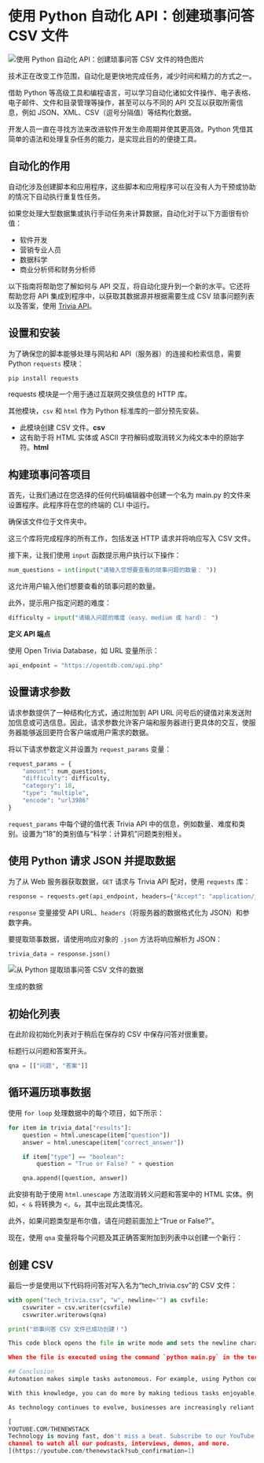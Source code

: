 # 使用 Python 自动化 API：创建琐事问答 CSV 文件

![使用 Python 自动化 API：创建琐事问答 CSV 文件的特色图片](https://cdn.thenewstack.io/media/2024/07/cb8acd7b-trivia2-1024x575.png)

技术正在改变工作范围，自动化是更快地完成任务，减少时间和精力的方式之一。

借助 Python 等高级工具和编程语言，可以学习自动化诸如文件操作、电子表格、电子邮件、文件和目录管理等操作，甚至可以与不同的 API 交互以获取所需信息，例如 JSON、XML、CSV（逗号分隔值）等结构化数据。

开发人员一直在寻找方法来改进软件开发生命周期并使其更高效。Python 凭借其简单的语法和处理复杂任务的能力，是实现此目的的便捷工具。

## 自动化的作用

自动化涉及创建脚本和应用程序，这些脚本和应用程序可以在没有人为干预或协助的情况下自动执行重复性任务。

如果您处理大型数据集或执行手动任务来计算数据，自动化对于以下方面很有价值：

- 软件开发
- 营销专业人员
- 数据科学
- 商业分析师和财务分析师

以下指南将帮助您了解如何与 API 交互，将自动化提升到一个新的水平。它还将帮助您将 API 集成到程序中，以获取其数据源并根据需要生成 CSV 琐事问题列表以及答案，使用 [Trivia API](https://opentdb.com/api_config.php)。

## 设置和安装

为了确保您的脚本能够处理与网站和 API（服务器）的连接和检索信息，需要 Python `requests` 模块：

```bash
pip install requests
```

requests 模块是一个用于通过互联网交换信息的 HTTP 库。

其他模块，`csv` 和 `html` 作为 Python 标准库的一部分预先安装。

- 此模块创建 CSV 文件。**csv**
- 这有助于将 HTML 实体或 ASCII 字符解码或取消转义为纯文本中的原始字符。**html**

## 构建琐事问答项目

首先，让我们通过在您选择的任何代码编辑器中创建一个名为 main.py 的文件来设置程序。此程序将在您的终端的 CLI 中运行。

确保该文件位于文件夹中。

这三个库将完成程序的所有工作，包括发送 HTTP 请求并将响应写入 CSV 文件。

接下来，让我们使用 `input` 函数提示用户执行以下操作：

```python
num_questions = int(input("请输入您想要查看的琐事问题的数量： "))
```

这允许用户输入他们想要查看的琐事问题的数量。

此外，提示用户指定问题的难度：

```python
difficulty = input("请输入问题的难度（easy、medium 或 hard）： ")
```

**定义 API 端点**

使用 Open Trivia Database，如 URL 变量所示：

```python
api_endpoint = "https://opentdb.com/api.php"
```

## 设置请求参数

请求参数提供了一种结构化方式，通过附加到 API URL 问号后的键值对来发送附加信息或可选信息。因此，请求参数允许客户端和服务器进行更具体的交互，使服务器能够返回更符合客户端或用户需求的数据。

将以下请求参数定义并设置为 `request_params` 变量：

```python
request_params = {
    "amount": num_questions,
    "difficulty": difficulty,
    "category": 18,
    "type": "multiple",
    "encode": "url3986"
}
```

`request_params` 中每个键的值代表 Trivia API 中的信息，例如数量、难度和类别。设置为“18”的类别值与“科学：计算机”问题类别相关。

## 使用 Python 请求 JSON 并提取数据

为了从 Web 服务器获取数据，`GET` 请求与 Trivia API 配对，使用 `requests` 库：

```python
response = requests.get(api_endpoint, headers={"Accept": "application/json"}, params=request_params)
```

`response` 变量接受 API URL、`headers`（将服务器的数据格式化为 JSON）和参数字典。

要提取琐事数据，请使用响应对象的 `.json` 方法将响应解析为 JSON：

```python
trivia_data = response.json()
```

![从 Python 提取琐事问答 CSV 文件的数据](https://cdn.thenewstack.io/media/2024/07/88878d65-image1a.jpg)

生成的数据

## 初始化列表

在此阶段初始化列表对于稍后在保存的 CSV 中保存问答对很重要。

标题行以问题和答案开头。

```python
qna = [["问题", "答案"]]
```

## 循环遍历琐事数据

使用 `for loop` 处理数据中的每个项目，如下所示：

```python
for item in trivia_data["results"]:
    question = html.unescape(item["question"])
    answer = html.unescape(item["correct_answer"])

    if item["type"] == "boolean":
        question = "True or False? " + question

    qna.append([question, answer])
```

此安排有助于使用 `html.unescape` 方法取消转义问题和答案中的 HTML 实体。例如，`< &` 将转换为 `<, &`，其中出现此类情况。

此外，如果问题类型是布尔值，请在问题前面加上“True or False?”。

现在，使用 `qna` 变量将每个问题及其正确答案附加到列表中以创建一个新行：

## 创建 CSV

最后一步是使用以下代码将问答对写入名为“tech_trivia.csv”的 CSV 文件：

```python
with open("tech_trivia.csv", "w", newline="") as csvfile:
    csvwriter = csv.writer(csvfile)
    csvwriter.writerows(qna)
```

```python
print("琐事问答 CSV 文件已成功创建！")

This code block opens the file in write mode and sets the newline character to an empty string. After that, it uses the CSV library's writer method to create a CSV writer object and uses the `writerows` method to write rows to the file.

When the file is executed using the command `python main.py` in the terminal, the message "File created" will be displayed, indicating that the file has been created!

## Conclusion
Automation makes simple tasks autonomous. For example, using Python code and APIs, you can generate a file containing [trivia questions and answers](https://drive.google.com/file/d/1oFpW5WVlPlWxcIe8v_yJuPARGUDNzPcO/view).

With this knowledge, you can do more by making tedious tasks enjoyable, everyone will benefit from it without having to manually calculate data.

As technology continues to evolve, businesses are increasingly reliant on software, and Python development has become one of the most sought-after skills in the job market. However, finding the right Python developer for your company can be a daunting task. Read this guide to learn about [the process of hiring Python developers](https://www.andela.com/blog-posts/how-to-hire-a-python-developer-a-guide-to-finding-the-right-fit?utm_medium=contentmarketing&utm_source=blog&utm_campaign=brand-global-the-new-stack&utm_content=hire-python-developers&utm_term=writers-room), including defining your project requirements and evaluating and hiring candidates.

[
YOUTUBE.COM/THENEWSTACK
Technology is moving fast, don't miss a beat. Subscribe to our YouTube
channel to watch all our podcasts, interviews, demos, and more.
](https://youtube.com/thenewstack?sub_confirmation=1)